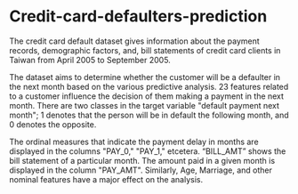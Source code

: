 # Credit-card-defaulters-prediction
The credit card default dataset gives information about the payment records, demographic factors, and, bill statements of credit card clients in Taiwan from April 2005 to September 2005.

The dataset aims to determine whether the customer will be a defaulter in the next month based on the various predictive analysis. 23 features related to a customer influence the decision of them making a payment in the next month. There are two classes in the target variable "default payment next month"; 1 denotes that the person will be in default the following month, and 0 denotes the opposite. 

The ordinal measures that indicate the payment delay in months are displayed in the columns "PAY_0," "PAY_1," etcetera. “BILL_AMT” shows the bill statement of a particular month. The amount paid in a given month is displayed in the column "PAY_AMT". Similarly, Age, Marriage, and other nominal features have a major effect on the analysis.
